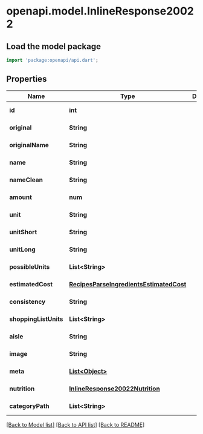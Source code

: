 # openapi.model.InlineResponse20022

## Load the model package
```dart
import 'package:openapi/api.dart';
```

## Properties
Name | Type | Description | Notes
------------ | ------------- | ------------- | -------------
**id** | **int** |  | [default to null]
**original** | **String** |  | [default to null]
**originalName** | **String** |  | [default to null]
**name** | **String** |  | [default to null]
**nameClean** | **String** |  | [default to null]
**amount** | **num** |  | [default to null]
**unit** | **String** |  | [default to null]
**unitShort** | **String** |  | [default to null]
**unitLong** | **String** |  | [default to null]
**possibleUnits** | **List&lt;String&gt;** |  | [default to []]
**estimatedCost** | [**RecipesParseIngredientsEstimatedCost**](RecipesParseIngredientsEstimatedCost.md) |  | [default to null]
**consistency** | **String** |  | [default to null]
**shoppingListUnits** | **List&lt;String&gt;** |  | [default to []]
**aisle** | **String** |  | [default to null]
**image** | **String** |  | [default to null]
**meta** | [**List&lt;Object&gt;**](Object.md) |  | [default to []]
**nutrition** | [**InlineResponse20022Nutrition**](InlineResponse20022Nutrition.md) |  | [default to null]
**categoryPath** | **List&lt;String&gt;** |  | [default to []]

[[Back to Model list]](../README.md#documentation-for-models) [[Back to API list]](../README.md#documentation-for-api-endpoints) [[Back to README]](../README.md)


